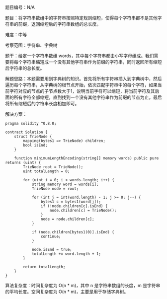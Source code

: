 题目编号：N/A

题目：将字符串数组中的字符串按照特定规则缩短，使得每个字符串都不是其他字符串的前缀，返回缩短后的字符串数组的总长度。

难度：中等

考察范围：字符串、字典树

题干：给定一个字符串数组 words，其中每个字符串都由小写字母组成。我们需要将每个字符串缩短成一个没有其他字符串作为前缀的字符串，同时返回所有缩短后字符串的总长度。

解题思路：本题需要用到字典树的知识。首先将所有字符串插入到字典树中，然后遍历每个字符串，从字典树的根节点开始，依次匹配字符串中的每个字符，如果当前字符对应的节点的子节点数大于1，说明当前字符可以缩短，将当前字符及其后面的所有字符全部缩短，直到找到一个没有其他字符串作为前缀的节点为止。最后将所有缩短后的字符串长度相加即可。

解决方案：

```
pragma solidity ^0.8.0;

contract Solution {
    struct TrieNode {
        mapping(bytes1 => TrieNode) children;
        bool isEnd;
    }
    
    function minimumLengthEncoding(string[] memory words) public pure returns (uint) {
        TrieNode root = TrieNode();
        uint totalLength = 0;
        
        for (uint i = 0; i < words.length; i++) {
            string memory word = words[i];
            TrieNode node = root;
            
            for (int j = int(word.length) - 1; j >= 0; j--) {
                bytes1 c = bytes1(word[j]);
                if (!node.children[c].isEnd) {
                    node.children[c] = TrieNode();
                }
                node = node.children[c];
            }
            
            if (node.children[bytes1(0)].isEnd) {
                continue;
            }
            
            node.isEnd = true;
            totalLength += word.length + 1;
        }
        
        return totalLength;
    }
}
```

算法复杂度：时间复杂度为 O(n * m)，其中 n 是字符串数组的长度，m 是字符串的平均长度。空间复杂度为 O(n * m)，主要是用于存储字典树。